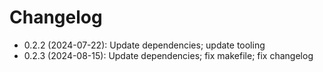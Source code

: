 # Changelog

* 0.2.2 (2024-07-22): Update dependencies; update tooling
* 0.2.3 (2024-08-15): Update dependencies; fix makefile; fix changelog

